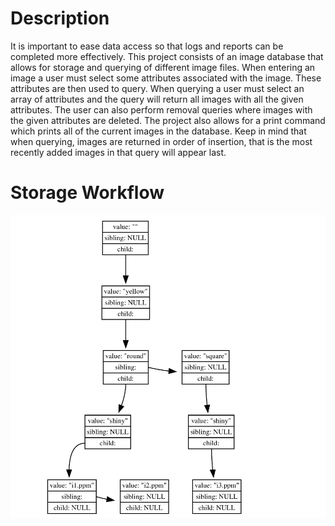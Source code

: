 # Description #
It is important to ease data access so that logs and reports can be completed more effectively. This project consists of an image database that allows for storage and querying of different image files. When entering an image a user must select some attributes associated with the image. These attributes are then used to query. When querying a user must select an array of attributes and the query will return all images with all the given attributes. The user can also perform removal queries where images with the given attributes are deleted. The project also allows for a print command which prints all of the current images in the database. Keep in mind that when querying, images are returned in order of insertion, that is the most recently added images in that query will appear last.
# Storage Workflow #
![](images/idb-a-1.png)
